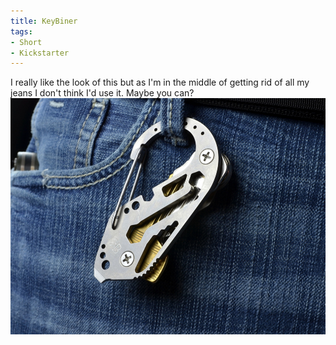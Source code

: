 ```yaml
---
title: KeyBiner
tags:
- Short
- Kickstarter
---
```


I really like the look of this but as I'm in the middle of getting rid of all my jeans I don't think I'd use it. Maybe you can? 
![](/images/static_52001c0be4b09bc7c9f838c9_52224ed3e4b0ba9919a3e0e1_54f4de26e4b00accfaa55f19_1425333803731__img.jpg)

